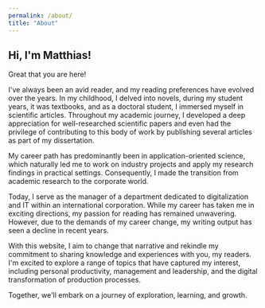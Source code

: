 ```yaml
---
permalink: /about/
title: "About"
---
```


## Hi, I'm Matthias!

Great that you are here!

I've always been an avid reader, and my reading preferences have evolved over the years. In my childhood, I delved into novels, during my student years, it was textbooks, and as a doctoral student, I immersed myself in scientific articles. Throughout my academic journey, I developed a deep appreciation for well-researched scientific papers and even had the privilege of contributing to this body of work by publishing several articles as part of my dissertation.

My career path has predominantly been in application-oriented science, which naturally led me to work on industry projects and apply my research findings in practical settings. Consequently, I made the transition from academic research to the corporate world.

Today, I serve as the manager of a department dedicated to digitalization and IT within an international corporation. While my career has taken me in exciting directions, my passion for reading has remained unwavering. However, due to the demands of my career change, my writing output has seen a decline in recent years.

With this website, I aim to change that narrative and rekindle my commitment to sharing knowledge and experiences with you, my readers. I'm excited to explore a range of topics that have captured my interest, including personal productivity, management and leadership, and the digital transformation of production processes.

Together, we'll embark on a journey of exploration, learning, and growth.
